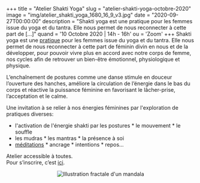 +++
title = "Atelier Shakti Yoga"
slug = "atelier-shakti-yoga-octobre-2020"
image = "img/atelier_shakti_yoga_1680_16_9_v3.jpg"
date = "2020-09-27T00:00:00"
description = "Shakti yoga est une pratique pour les femmes issue du yoga et du tantra. Elle nous permet de nous reconnecter à cette part de [...]"
quand = '10 Octobre 2020 | 14h - 16h'
ou = 'Zoom'
+++
Shakti yoga est une [pratique](/pratiques/shakti-yoga/) pour les femmes issue du yoga et du tantra.
Elle nous permet de nous reconnecter à cette part de féminin divin en nous et de la développer, pour pouvoir vivre plus en accord avec notre corps de femme, nos cycles afin de retrouver un  bien-être émotionnel, physiologique et physique.

L’enchaînement de postures comme une danse stimule en douceur l’ouverture des hanches, améliore la circulation de l’énergie dans le bas du corps et réactive la puissance féminine en favorisant le lâcher-prise, l’acceptation et le calme.

Une invitation à se relier à nos énergies féminines par l'exploration de pratiques diverses:
- l'activation de l'énergie shakti par les postures * le mouvement * le souffle
- les mudras * les mantras * la présence à soi
- [méditations](/pratiques/meditation/) * ancrage * intentions * repos…

Atelier accessible à toutes.  
Pour s’inscrire, c’est [ici](#footer).


<center>
<img src="/img/mandala_100.png" alt="Illustration fractale d'un mandala")>